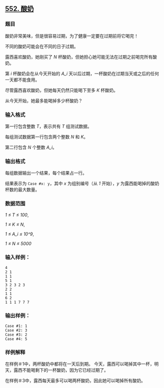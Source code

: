 ## [552. 酸奶](https://www.acwing.com/problem/content/554/)

### 题目

酸奶非常美味，但是很容易过期，为了健康一定要在过期前将它喝完！

不同的酸奶可能会在不同的日子过期。

露西喜欢酸奶，她刚买了 *N* 杯酸奶，但她担心她可能无法在过期之前喝完所有酸奶。

第 *i* 杯酸奶会在从今天开始的 *A_i* 天以后过期，一杯酸奶在过期当天或之后的任何一天都不能食用。

尽管露西喜欢酸奶，但她每天仍然只能喝下至多 *K* 杯酸奶。

从今天开始，她最多能喝掉多少杯酸奶？

### 输入格式

第一行包含整数 *T*，表示共有 *T* 组测试数据。

每组测试数据第一行包含两个整数 *N* 和 *K*。

第二行包含 *N* 个整数 *A_i*。

### 输出格式

每组数据输出一个结果，每个结果占一行。

结果表示为 `Case #x: y`，其中 *x* 为组别编号（从 *1* 开始），*y* 为露西能喝掉的酸奶杯数的最大数量。

### 数据范围

*1 ≤ T ≤ 100*,

*1 ≤ K ≤ N*,

*1 ≤ A_i ≤ 10^9*,

*1 ≤ N ≤ 5000*

### 输入样例：

```
4
2 1
1 1
5 1
3 2 3 2 3
2 2
1 1
6 2
1 1 1 7 7 7
```

### 输出样例：

```
Case #1: 1
Case #2: 3
Case #3: 2
Case #4: 5
```

### 样例解释

在样例＃1中，两杯酸奶中都将在一天后到期。 今天，露西可以喝掉其中一杯，明天，露西不能喝剩下的一杯酸奶，因为它已经过期了。

在样例＃3中，露西每天最多可以喝两杯酸奶，因此她可以喝掉所有酸奶。
